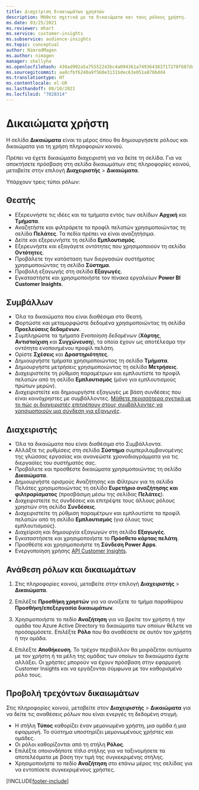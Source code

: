 ```yaml
---
title: Διαχείριση δικαιωμάτων χρηστών
description: Μάθετε σχετικά με τα δικαιώματα και τους ρόλους χρήστη.
ms.date: 03/25/2021
ms.reviewer: mhart
ms.service: customer-insights
ms.subservice: audience-insights
ms.topic: conceptual
author: NimrodMagen
ms.author: nimagen
manager: shellyha
ms.openlocfilehash: 430ad902a5a75552243bc4a094361a749364383717278f687dd6e8ef33749c6f
ms.sourcegitcommit: aa0cfbf6240a9f560e3131bdec63e051a8786dd4
ms.translationtype: HT
ms.contentlocale: el-GR
ms.lasthandoff: 08/10/2021
ms.locfileid: "7028314"
---
```

# <a name="user-permissions"></a>Δικαιώματα χρήστη

Η σελίδα **Δικαιώματα** είναι το μέρος όπου θα δημιουργήσετε ρόλους και δικαιώματα για τη χρήση πληροφοριών κοινού.

Πρέπει να έχετε δικαιώματα διαχειριστή για να δείτε τη σελίδα. Για να αποκτήσετε πρόσβαση στη σελίδα δικαιωμάτων στις πληροφορίες κοινού, μεταβείτε στην επιλογή **Διαχειριστής** > **Δικαιώματα**.

Υπάρχουν τρεις τύποι ρόλων:

## <a name="viewer"></a>Θεατής

- Εξερευνήστε τις ιδέες και τα τμήματα εντός των σελίδων **Αρχική** και **Τμήματα**.
- Αναζητήστε και φιλτράρετε τα προφίλ πελατών χρησιμοποιώντας τη σελίδα **Πελάτες**. Τα πεδία πρέπει να είναι αναζητήσιμα.
- Δείτε και εξερευνήστε τη σελίδα **Εμπλουτισμός**.
- Εξερευνήστε και εξαγάγετε οντότητες που χρησιμοποιούν τη σελίδα **Οντότητες**.
- Προβάλετε την κατάσταση των διεργασιών συστήματος χρησιμοποιώντας τη σελίδα **Σύστημα**.
- Προβολή εξαγωγής στη σελίδα **Εξαγωγές**.
- Εγκαταστήστε και χρησιμοποιήστε τον πίνακα εργαλείων **Power BI Customer Insights**.

## <a name="contributor"></a>Συμβάλλων

- Όλα τα δικαιώματα που είναι διαθέσιμα στο Θεατή.
- Φορτώστε και μεταμορφώστε δεδομένα χρησιμοποιώντας τη σελίδα **Προελεύσεις δεδομένων**.
- Συμπληρώστε τα τμήματα *Ενοποίηση δεδομένων* (**Χάρτης**, **Αντιστοίχιση** και **Συγχώνευση**), τα οποία έχουν ως αποτέλεσμα την οντότητα ενοποιημένου προφίλ πελάτη.
- Ορίστε **Σχέσεις** και **Δραστηριότητες**.
- Δημιουργήστε τμήματα χρησιμοποιώντας τη σελίδα **Τμήματα**.
- Δημιουργήστε μετρήσεις χρησιμοποιώντας τη σελίδα **Μετρήσεις**.
- Διαχειριστείτε τη ρύθμιση παραμέτρων και εμπλουτίστε τα προφίλ πελατών από τη σελίδα **Εμπλουτισμός** (μόνο για εμπλουτισμούς πρώτων μερών).
- Διαχειριστείτε και δημιουργήστε εξαγωγές με βάση συνδέσεις που είναι κοινόχρηστες με συμβάλλοντες. [Μάθετε περισσότερα σχετικά με το πώς οι διαχειριστές επιτρέπουν στους συμβάλλοντες να χρησιμοποιούν μια σύνδεση για εξαγωγές](connections.md#allow-contributors-to-use-a-connection-for-exports).

## <a name="administrator"></a>Διαχειριστής

- Όλα τα δικαιώματα που είναι διαθέσιμα στο Συμβάλλοντα.
- Αλλάξτε τις ρυθμίσεις στη σελίδα **Σύστημα** συμπεριλαμβανομένης της γλώσσας εργασίας και ανανεώστε χρονοδιαγράμματα για τις διεργασίες του συστήματός σας.
- Προβάλετε και προσθέστε δικαιώματα χρησιμοποιώντας τη σελίδα **Δικαιώματα**.
- Δημιουργήστε ορισμούς Αναζήτησης και Φίλτρων για τη σελίδα Πελάτες χρησιμοποιώντας τη σελίδα **Ευρετήριο αναζήτησης και φιλτραρίσματος** (προσβάσιμη μέσω της σελίδας **Πελάτες**).
- Διαχειριστείτε τις συνδέσεις και επιτρέψτε τους άλλους ρόλους χρηστών στη σελίδα **Συνδέσεις**.
- Διαχειριστείτε τη ρύθμιση παραμέτρων και εμπλουτίστε τα προφίλ πελατών από τη σελίδα **Εμπλουτισμός** (για όλους τους εμπλουτισμούς).
- Διαχείριση και δημιουργία εξαγωγών στη σελίδα **Εξαγωγές**.
- Εγκαταστήσετε και χρησιμοποιήστε το **Πρόσθετο κάρτας πελάτη**.
- Προσθέστε και χρησιμοποιήστε τη **Σύνδεση Power Apps**.
- Ενεργοποίηση χρήσης [API Customer Insights](apis.md).

## <a name="assign-roles-and-permissions"></a>Ανάθεση ρόλων και δικαιωμάτων

1. Στις πληροφορίες κοινού, μεταβείτε στην επιλογή **Διαχειριστής** > **Δικαιώματα**.

1. Επιλέξτε **Προσθήκη χρηστών** για να ανοίξετε το τμήμα παραθύρου **Προσθήκη/επεξεργασία δικαιωμάτων**.

1. Χρησιμοποιήστε το πεδίο **Αναζήτηση** για να βρείτε τον χρήστη ή την ομάδα του Azure Active Directory τα δικαιώματα των οποίων θέλετε να προσαρμόσετε. Επιλέξτε **Ρόλο** που θα αναθέσετε σε αυτόν τον χρήστη ή την ομάδα.

1. Επιλέξτε **Αποθήκευση**. Το τρέχον περιβάλλον θα μοιράζεται αυτόματα με τον χρήστη ή τα μέλη της ομάδας των οποίων τα δικαιώματα έχετε αλλάξει. Οι χρήστες μπορούν να έχουν πρόσβαση στην εφαρμογή Customer Insights και να εργάζονται σύμφωνα με τον καθορισμένο ρόλο τους.

## <a name="view-current-permissions"></a>Προβολή τρεχόντων δικαιωμάτων

Στις πληροφορίες κοινού, μεταβείτε στον **Διαχειριστής** > **Δικαιώματα** για να δείτε τις αναθέσεις ρόλων που είναι ενεργές τη δεδομένη στιγμή.

- Η στήλη **Τύπος** καθορίζει έναν μεμονωμένο χρήστη, μια ομάδα ή μια εφαρμογή. Το σύστημα υποστηρίζει μεμονωμένους χρήστες και ομάδες.
- Οι ρόλοι καθορίζονται από τη στήλη **Ρόλος**.
- Επιλέξτε οποιονδήποτε τίτλο στήλης για να ταξινομήσετε τα αποτελέσματα με βάση την τιμή της συγκεκριμένης στήλης.
- Χρησιμοποιήστε το πεδίο **Αναζήτηση** στο επάνω μέρος της σελίδας για να εντοπίσετε συγκεκριμένους χρήστες.


[!INCLUDE[footer-include](../includes/footer-banner.md)]

